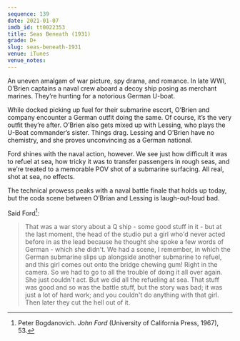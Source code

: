 ```yaml
---
sequence: 139
date: 2021-01-07
imdb_id: tt0022353
title: Seas Beneath (1931)
grade: D+
slug: seas-beneath-1931
venue: iTunes
venue_notes:
---
```


An uneven amalgam of war picture, spy drama, and romance. In late WWI, O’Brien captains a naval crew aboard a decoy ship posing as merchant marines. They’re hunting for a notorious German U-boat.

<!-- end -->

While docked picking up fuel for their submarine escort, O’Brien and company encounter a German outfit doing the same. Of course, it’s the very outfit they’re after. O’Brien also gets mixed up with Lessing, who plays the U-Boat commander’s sister. Things drag. Lessing and O’Brien have no chemistry, and she proves unconvincing as a German national.

Ford shines with the naval action, however. We see just how difficult it was to refuel at sea, how tricky it was to transfer passengers in rough seas, and we’re treated to a memorable POV shot of a submarine surfacing. All real, shot at sea, no effects.

The technical prowess peaks with a naval battle finale that holds up today, but the coda scene between O’Brian and Lessing is laugh-out-loud bad.

Said Ford[^1]:

> That was a war story about a Q ship - some good stuff in it - but at the last moment, the head of the studio put a girl who'd never acted before in as the lead because he thought she spoke a few words of German - which she didn't. We had a scene, I remember, in which the German submarine slips up alongside another submarine to refuel, and this girl comes out onto the bridge chewing gum! Right in the camera. So we had to go to all the trouble of doing it all over again. She just couldn't act. But we did all the refueling at sea. That stuff was good and so was the battle stuff, but the story was bad; it was just a lot of hard work; and you couldn't do anything with that girl. Then later they cut the hell out of it.

[^1]: Peter Bogdanovich. _John Ford_ (University of California Press, 1967), 53.
